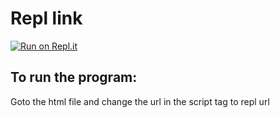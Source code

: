 # Repl link

[![Run on Repl.it](https://repl.it/badge/github/ramith123/WEBP1-MOCK)](https://repl.it/github/ramith123/WEBP1-MOCK)

## To run the program:
  Goto the html file and change the url in the script tag to repl url
